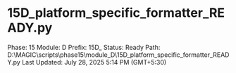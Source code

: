 # 15D_platform_specific_formatter_READY.py

Phase: 15
Module: D
Prefix: 15D_
Status: Ready
Path: D:\MAGIC\scripts\phase15\module_D\15D_platform_specific_formatter_READY.py
Last Updated: July 28, 2025 5:14 PM (GMT+5:30)